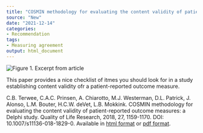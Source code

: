 ```yaml
---
title: "COSMIN methodology for evaluating the content validity of patient-reported outcome measures: a Delphi study"
source: "New"
date: "2021-12-14"
categories:
- Recommendation
tags:
- Measuring agreement
output: html_document
---
```


![Figure 1. Excerpt from article](http://www.pmean.com/new-images/21/cosmin-methodology-01.png)

<div class="notes">

This paper provides a nice checklist of itmes you should look for in a study establishing content validity ofr a patient-reported outcome measure.

C.B. Terwee, C.A.C. Prinsen, A. Chiarotto, M.J. Westerman, D.L. Patrick, J. Alonso, L.M. Bouter, H.C.W. deVet, L.B. Mokkink. COSMIN methodology for evaluating the content validity of patient-reported outcome measures: a Delphi study. Quality of Life Research, 2018, 27, 1159-1170. DOI: 10.1007/s11136-018-1829-0. Available in [html format][ter1] or [pdf format][ter2].

[ter1]: https://link.springer.com/article/10.1007%2Fs11136-018-1829-0
[ter2]: https://link.springer.com/content/pdf/10.1007/s11136-018-1829-0.pdf

</div>
